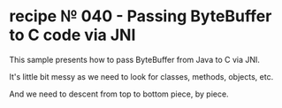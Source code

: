# recipe № 040 - Passing ByteBuffer to C code via JNI

This sample presents how to pass ByteBuffer from Java to C via JNI.

It's little bit messy as we need to look for classes, methods, objects, etc.

And we need to descent from top to bottom piece, by piece.

